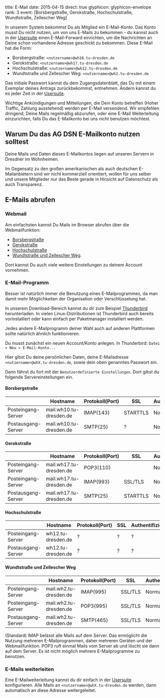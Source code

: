 title: E-Mail
date: 2015-04-15
direct: true
glyphicon: glyphicon-envelope
rank: 3
event: [Borsbergstraße, Gerokstraße, Hochschulstraße, Wundtstraße, Zellescher Weg]

In unserem System bekommst Du als Mitglied ein E-Mail-Konto.
Das Konto musst Du nicht nutzen, um von uns E-Mails zu bekommen - du kannst auch in der [Usersuite](../../usersuite) einen E-Mail-Forward einrichten, um die Nachrichten an Deine schon vorhandene Adresse geschickt zu bekommen.
Diese E-Mail hat die Form:

* Borsbergstraße: `<nutzername>@wh10.tu-dresden.de`
* Gerokstraße: `<nutzername>@wh17.tu-dresden.de`
* Hochschulstraße: `<nutzername>@wh12.tu-dresden.de`
* Wundtstraße und Zellescher Weg: `<nutzername>@wh2.tu-dresden.de`

Das initiale Passwort kannst du dem Zugangsdatenblatt, das Du mit einem Exemplar deines Antrags zurückbekommst, entnehmen.
Ändern kannst du es jeder Zeit in der [Usersuite](../../usersuite).

Wichtige Ankündigungen und Mitteilungen, die Dein Konto betreffen (Hoher Traffic, Zahlung ausstehend) werden per E-Mail versendend.
Wir empfehlen dringend, Deine Mails regelmäßig abzurufen, oder eine E-Mail Weiterleitung einzurichten, falls Du das E-Mailkonto bei uns nicht benutzen möchtest.

## Warum Du das AG DSN E-Mailkonto nutzen solltest

Deine Mails und Daten dieses E-Mailkontos liegen auf unseren Servern in Dresdner im Wohnheimen.

Im Gegensatz zu den großen amerikanischen als auch deutschen E-Mailanbietern sind wir nicht kommerziell orientiert, wollen für uns selber und unsere Mitglieder nur das Beste gerade in Hinsicht auf Datenschutz als auch Transparenz.

## E-Mails abrufen

### Webmail

Am einfachsten kannst Du Mails im Browser abrufen über die Webmailfunktion:

* [Borsbergstraße](https://mail.wh10.tu-dresden.de)
* [Gerokstraße](https://wh17.tu-dresden.de/webmail/)
* [Hochschulstraße](https://wh12.tu-dresden.de/roundcube/)
* [Wundtstraße und Zellescher Weg](https://www.wh2.tu-dresden.de/webmail).

Dort kannst Du auch viele weitere Einstellungen zu deinem Account vornehmen.

### E-Mail-Programm

Besser ist natürlich immer die Benutzung eines E-Mailprogrammes, da man damit mehr Möglichkeiten der Organisation oder Verschlüsselung hat.

In unserem Download-Bereich kannst du dir zum Beispiel [Thunderbird](software#email) herunterladen. In vielen Linux-Distributionen ist Thunderbird auch bereits vorinstalliert oder kann einfach per Paketmanager installiert werden.

Jedes andere E-Mailprogramm deiner Wahl auch auf anderen Plattformen sollte natürlich ähnlich funktionieren.

Du musst zunächst ein neuen Account/Konto anlegen.
In Thunderbird: `Datei > Neu > E-Mail-Konto...`

Hier gibst Du deine persönlichen Daten, deine E-Mailadresse `<nutzername>@whX.tu-dresden.de`, sowie dein oben genanntes Passwort ein.

Dann fährst du fort mit der `Benutzerdefinierte Einstellungen`. Dort gibst du folgende Servereinstellungen ein.

#### Borsbergstraße

&nbsp; | Hostname | Protokoll(Port) | SSL | Authentifizierung
-|-|-|-|-
Posteingang-Server | mail.wh10.tu-dresden.de | IMAP(143) | STARTTLS | Normal Password
Postausgang-Server | mail.wh10.tu-dresden.de | SMTP(25) | ? |  Normal Password

#### Gerokstraße

&nbsp; | Hostname | Protokoll(Port) | SSL | Authentifizierung
-|-|-|-|-
Posteingang-Server | mail.wh17.tu-dresden.de | POP3(110)	|	  	| Normal Password
Posteingang-Server | mail.wh17.tu-dresden.de | IMAP(993)	| SSL/TLS 	| Normal Password
Postausgang-Server | mail.wh17.tu-dresden.de | SMTP(25) 	| STARTTLS 	| Normal Password

#### Hochschulstraße

&nbsp; | Hostname | Protokoll(Port) | SSL | Authentifizierung
-|-|-|-|-
Posteingang-Server | wh12.tu-dresden.de | ? | ? | ?
Postausgang-Server | wh12.tu-dresden.de | ? | ? | ?

#### Wundtstraße und Zellescher Weg

&nbsp; | Hostname | Protokoll(Port) | SSL | Authentifizierung
-|-|-|-|-
Posteingang-Server | mail.wh2.tu-dresden.de | IMAP(995) | SSL/TLS | Normal Password
Posteingang-Server | mail.wh2.tu-dresden.de | POP3(995) | SSL/TLS | Normal Password
Postausgang-Server | mail.wh2.tu-dresden.de | SMTP(465) | SSL/TLS | Normal Password

(Standard) IMAP belässt alle Mails auf dem Server. Das ermöglicht die Nutzung mehreren E-Mailprogrammen, daher mehreren Geräten und der Webmailfunktion.
POP3 ruft einmal Mails vom Server ab und löscht sie dann auf dem Server. Es ist nicht möglich mehrere E-Mailprogramme zu benutzen.

### E-Mails weiterleiten

Eine E-Mailweiterleitung kannst du dir einfach in der [Usersuite](../../usersuite) konfigurieren. Alle Mails an `<nutzername>@whX.tu-dresden.de` werden, dann automatisch an diese Adresse weitergeleitet.
